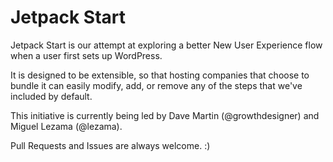Jetpack Start
=============

Jetpack Start is our attempt at exploring a better New User Experience flow when a user first sets up WordPress.

It is designed to be extensible, so that hosting companies that choose to bundle it can easily modify, add, or remove any of the steps that we've included by default.

This initiative is currently being led by Dave Martin (@growthdesigner) and Miguel Lezama (@lezama).

Pull Requests and Issues are always welcome. :)
